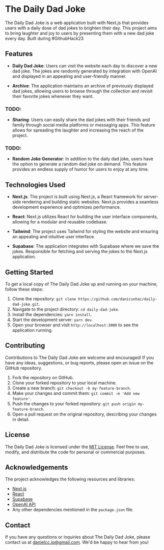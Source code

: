 # The Daily Dad Joke

The Daily Dad Joke is a web application built with Next.js that provides users with a daily dose of dad jokes to brighten their day. This project aims to bring laughter and joy to users by presenting them with a new dad joke every day. Built during #GithubHack23

## Features

- **Daily Dad Joke**: Users can visit the website each day to discover a new dad joke. The jokes are randomly generated by integration with OpenAI and displayed in an appealing and user-friendly manner.

- **Archive**: The application maintains an archive of previously displayed dad jokes, allowing users to browse through the collection and revisit their favorite jokes whenever they want.

### TODO:
- **Sharing**: Users can easily share the dad jokes with their friends and family through social media platforms or messaging apps. This feature allows for spreading the laughter and increasing the reach of the project.

### TODO:
- **Random Joke Generator**: In addition to the daily dad joke, users have the option to generate a random dad joke on demand. This feature provides an endless supply of humor for users to enjoy at any time.

## Technologies Used

- **Next.js**: The project is built using Next.js, a React framework for server-side rendering and building static websites. Next.js provides a seamless development experience and optimizes performance.

- **React**: Next.js utilizes React for building the user interface components, allowing for a modular and reusable codebase.

- **Tailwind**: The project uses Tailwind for styling the website and ensuring an appealing and intuitive user interface.

- **Supabase**: The application integrates with Supabase where we save the jokes. Responsible for fetching and serving the jokes to the Next.js application.

## Getting Started

To get a local copy of The Daily Dad Joke up and running on your machine, follow these steps:

1. Clone the repository: `git clone https://github.com/danicunhac/daily-dad-joke.git`.
2. Navigate to the project directory: `cd daily-dad-joke`.
3. Install the dependencies: `yarn install`.
4. Start the development server: `yarn dev`.
5. Open your browser and visit `http://localhost:3000` to see the application running.

## Contributing

Contributions to The Daily Dad Joke are welcome and encouraged! If you have any ideas, suggestions, or bug reports, please open an issue on the GitHub repository.

1. Fork the repository on GitHub.
2. Clone your forked repository to your local machine.
3. Create a new branch: `git checkout -b my-feature-branch`.
4. Make your changes and commit them: `git commit -m 'Add new feature'`.
5. Push the changes to your forked repository: `git push origin my-feature-branch`.
6. Open a pull request on the original repository, describing your changes in detail.

## License

The Daily Dad Joke is licensed under the [MIT License](LICENSE). Feel free to use, modify, and distribute the code for personal or commercial purposes.

## Acknowledgements

The project acknowledges the following resources and libraries:

- [Next.js](https://nextjs.org)
- [React](https://reactjs.org)
- [Supabase](https://supabase.com/)
- [OpenAI API](https://openai.com/blog/openai-api)
- Any other dependencies mentioned in the `package.json` file.

## Contact

If you have any questions or inquiries about The Daily Dad Joke, please contact us at [danielcc.jp@gmail.com](danielcc.jp@gmail.com). We'd be happy to hear from you!
